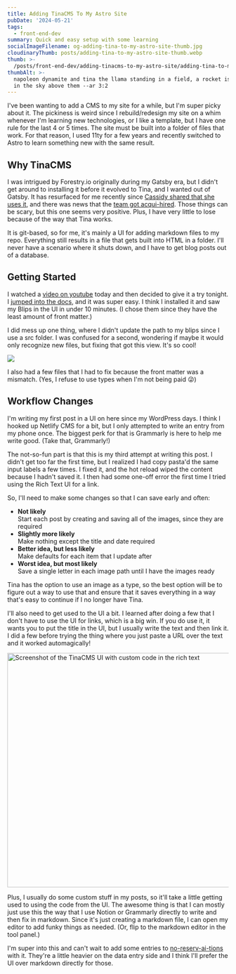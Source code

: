 ```yaml
---
title: Adding TinaCMS To My Astro Site
pubDate: '2024-05-21'
tags:
  - front-end-dev
summary: Quick and easy setup with some learning
socialImageFilename: og-adding-tina-to-my-astro-site-thumb.jpg
cloudinaryThumb: posts/adding-tina-to-my-astro-site-thumb.webp
thumb: >-
  /posts/front-end-dev/adding-tinacms-to-my-astro-site/adding-tina-to-my-astro-site-thumb.webp
thumbAlt: >-
  napoleon dynamite and tina the llama standing in a field, a rocket is flying
  in the sky above them --ar 3:2
---
```


I've been wanting to add a CMS to my site for a while, but I'm super picky about it. The pickiness is weird since I rebuild/redesign my site on a whim whenever I'm learning new technologies, or I like a template, but I have one rule for the last 4 or 5 times. The site must be built into a folder of files that work. For that reason, I used 11ty for a few years and recently switched to Astro to learn something new with the same result.

## Why TinaCMS

I was intrigued by Forestry.io originally during my Gatsby era, but I didn't get around to installing it before it evolved to Tina, and I wanted out of Gatsby. It has resurfaced for me recently since [Cassidy shared that she uses it](https://cassidoo.co/post/blog-website-baby/ "Cassidoo shared that she uses it"), and there was news that the [team got acqui-hired](https://tina.io/blog/Tina-Joins-SSW/ "team got acqui-hired"). Those things can be scary, but this one seems very positive. Plus, I have very little to lose because of the way that Tina works.

It is git-based, so for me, it's mainly a UI for adding markdown files to my repo. Everything still results in a file that gets built into HTML in a folder. I'll never have a scenario where it shuts down, and I have to get blog posts out of a database.

## Getting Started

I watched a [video on youtube](https://tina.io/blog/Tina-Joins-SSW/ "video on youtube") today and then decided to give it a try tonight. I [jumped into the docs](https://tina.io/docs/frameworks/astro/), and it was super easy. I think I installed it and saw my Blips in the UI in under 10 minutes. (I chose them since they have the least amount of front matter.)

I did mess up one thing, where I didn't update the path to my blips since I use a src folder. I was confused for a second, wondering if maybe it would only recognize new files, but fixing that got this view. It's so cool! 

![](/posts/front-end-dev/adding-tinacms-to-my-astro-site/screenshot-blips.webp)

I also had a few files that I had to fix because the front matter was a mismatch. (Yes, I refuse to use types when I'm not being paid 😜)

## Workflow Changes

I'm writing my first post in a UI on here since my WordPress days. I think I hooked up Netlify CMS for a bit, but I only attempted to write an entry from my phone once. The biggest perk for that is Grammarly is here to help me write good. (Take that, Grammarly!)

The not-so-fun part is that this is my third attempt at writing this post. I didn't get too far the first time, but I realized I had copy pasta'd the same input labels a few times. I fixed it, and the hot reload wiped the content because I hadn't saved it. I then had some one-off error the first time I tried using the Rich Text UI for a link.

So, I'll need to make some changes so that I can save early and often:

* **Not likely**\
  Start each post by creating and saving all of the images, since they are required
* **Slightly more likely**\
  Make nothing except the title and date required
* **Better idea, but less likely**\
  Make defaults for each item that I update after
* **Worst idea, but most likely**\
  Save a single letter in each image path until I have the images ready

Tina has the option to use an image as a type, so the best option will be to figure out a way to use that and ensure that it saves everything in a way that's easy to continue if I no longer have Tina.

I'll also need to get used to the UI a bit. I learned after doing a few that I don't have to use the UI for links, which is a big win. If you do use it, it wants you to put the title in the UI, but I usually write the text and then link it. I did a few before trying the thing where you just paste a URL over the text and it worked automagically!

<img class="full-to-half-bleed" height="534" src="/posts/front-end-dev/adding-tinacms-to-my-astro-site/screenshot-code.webp" alt="Screenshot of the TinaCMS UI with custom code in the rich text" width="1008" />

Plus, I usually do some custom stuff in my posts, so it'll take a little getting used to using the code from the UI. The awesome thing is that I can mostly just use this the way that I use Notion or Grammarly directly to write and then fix in markdown. Since it's just creating a markdown file, I can open my editor to add funky things as needed. (Or, flip to the markdown editor in the tool panel.)

I'm super into this and can't wait to add some entries to [no-reserv-ai-tions](/no-reserv-ai-tions "no-reserv-ai-tions") with it. They're a little heavier on the data entry side and I think I'll prefer the UI over markdown directly for those.
